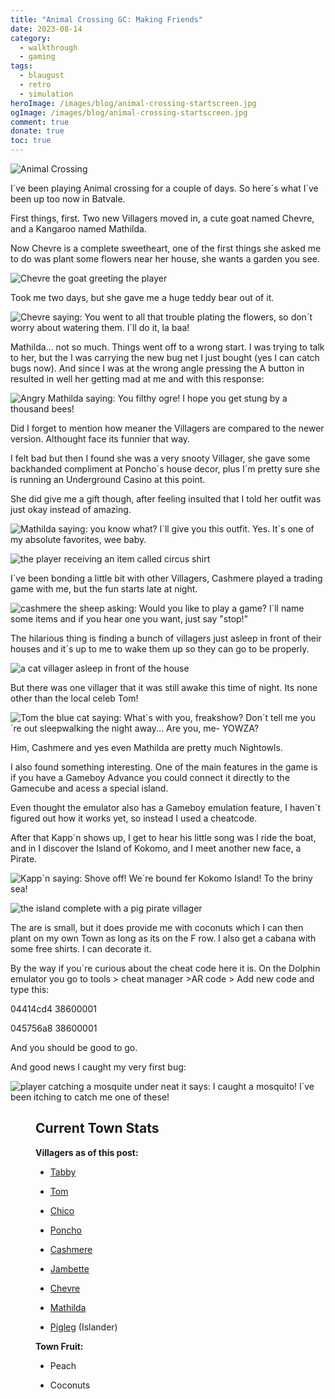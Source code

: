 ```yaml
---
title: "Animal Crossing GC: Making Friends"
date: 2023-08-14
category:
  - walkthrough
  - gaming
tags:
  - blaugust
  - retro
  - simulation
heroImage: /images/blog/animal-crossing-startscreen.jpg
ogImage: /images/blog/animal-crossing-startscreen.jpg
comment: true
donate: true
toc: true
---
```

![Animal Crossing](/images/blog/animal-crossing-startscreen.jpg)

I´ve been playing Animal crossing for a couple of days. So here´s what I´ve been up too now in Batvale.

First things, first. Two new Villagers moved in, a cute goat named Chevre, and a Kangaroo named Mathilda.

Now Chevre is a complete sweetheart, one of the first things she asked me to do was plant some flowers near her house, she wants a garden you see.

![Chevre the goat greeting the player](/images/2023/goatanimalcrossing.png#medium)

Took me two days, but she gave me a huge teddy bear out of it.

![Chevre saying: You went to all that trouble plating the flowers, so don´t worry about watering them. I´ll do it, la baa!](/images/2023/chevregoatanimalcrosisng.jpeg#center)


Mathilda... not so much. Things went off to a wrong start. I was trying to talk to her, but the I was carrying the new bug net I just bought (yes I can catch bugs now). And since I was at the wrong angle pressing the A button in resulted in well her getting mad at me and with this response:

![Angry Mathilda saying: You filthy ogre! I hope you get stung by a thousand bees!](/images/2023/animalcorssingkanga.jpeg#center)

Did I forget to mention how meaner the Villagers are compared to the newer version. Althought face its funnier that way.

I felt bad but then I found she was a very snooty Villager, she gave some backhanded compliment at Poncho´s house decor, plus I´m pretty sure she is running an Underground Casino at this point.

She did give me a gift though, after feeling insulted that I told her outfit was just okay instead of amazing.

![Mathilda saying: you know what? I´ll give you this outfit. Yes. It´s one of my absolute favorites, wee baby.](/images/2023/animalcrossingcasino.png#medium)

![the player receiving an item called circus shirt](/images/2023/animalcrossinginveturyfull.png#medium "Did she just call me a clown!?")



I´ve been bonding a little bit with other Villagers, Cashmere played a trading game with me, but the fun starts late at night.

![cashmere the sheep asking: Would you like to play a game? I´ll name some items and if you hear one you want, just say "stop!"](/images/2023/cashmereanimalcrossing.png#medium)


The hilarious thing is finding a bunch of villagers just asleep in front of their houses and it´s up to me to wake them up so they can go to be properly.

![a cat villager asleep in front of the house](/images/2023/sleepycatanimalcrossing.png#medium)


But there was one villager that it was still awake this time of night. Its none other than the local celeb Tom!

![Tom the blue cat saying: What´s with you, freakshow?
Don´t tell me you´re out sleepwalking the night away...
Are you, me- YOWZA?](/images/2023/tomcatanimalcrossing.png#medium "Just a couple of freaks chilling at night.")

Him, Cashmere and yes even Mathilda are pretty much Nightowls.

I also found something interesting. One of the main features in the game is if you have a Gameboy Advance you could connect it directly to the Gamecube and acess a special island.

Even thought the emulator also has a Gameboy emulation feature, I haven´t figured out how it works yet, so instead I used a cheatcode.

After that Kapp´n shows up, I get to hear his little song was I ride the boat, and in I discover the Island of Kokomo, and I meet another new face, a Pirate.

![Kapp´n saying: Shove off! We´re bound fer Kokomo Island! To the briny sea!](/images/2023/animalcrossingkappaboat.png#medium)

![the island complete with a pig pirate villager](/images/2023/animalcrossingpigisland.png#medium)

The are is small, but it does provide me with coconuts which I can then plant on my own Town as long as its on the F row. I also get a cabana with some free shirts. I can decorate it.

By the way if you´re curious about the cheat code here it is. On the Dolphin emulator you go to tools > cheat manager >AR code > Add new code and type this:

04414cd4 38600001

045756a8 38600001

And you should be good to go.

And good news I caught my very first bug:

![player catching a mosquite under neat it says: I caught a mosquito! I´ve been itching to catch me one of these!](/images/2023/mosquitocatchanimalcrossing.png#medium "About damn time, these things keep biting me.")
<figure>


## **Current** **Town Stats**

**Villagers as of this post:**

- [Tabby](https://nookipedia.com/wiki/Tabby)

- [Tom](https://nookipedia.com/wiki/Tom)

- [Chico](https://nookipedia.com/wiki/Chico)

- [Poncho](https://nookipedia.com/wiki/Poncho)

- [Cashmere](https://nookipedia.com/wiki/Cashmere)

- [Jambette](https://nookipedia.com/wiki/Jambette)

- [Chevre](https://nookipedia.com/wiki/Chevre)

- [Mathilda](https://nookipedia.com/wiki/Mathilda)

- [Pigleg](https://nookipedia.com/wiki/Pigleg) (Islander)

**Town Fruit:**

- Peach

- Coconuts

